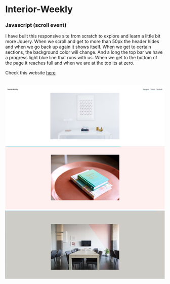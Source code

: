 # Interior-Weekly
### Javascript (scroll event)


I have built this responsive site from scratch to explore and learn a little bit more Jquery.
When we scroll and get to more than 50px the header hides and when we go back up again it shows itself. When we get to certain sections, the background color will change. And a long the top bar we have a progress light blue line that runs with us. When we get to the bottom of the page it reaches full and when we are at the top its at zero.

Check this website [here](https://interior-weekly-601-draft.superhi.com)
<br>
<br>

<img src="images/interior-1.png" width="680">
<img src="images/interior-2.png" width="680">
<img src="images/interior-3.png" width="680">
